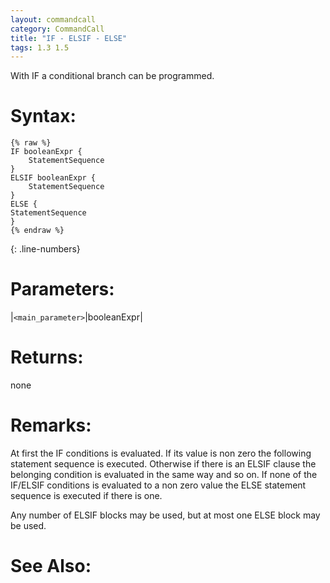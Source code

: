 ```yaml
---
layout: commandcall
category: CommandCall
title: "IF - ELSIF - ELSE"
tags: 1.3 1.5
---
```


With IF a conditional branch can be programmed.

# Syntax:  

```adoscript
{% raw %}
IF booleanExpr {
	StatementSequence 
}
ELSIF booleanExpr { 
	StatementSequence 
}
ELSE { 
StatementSequence 
} 
{% endraw %}
```
{: .line-numbers}


# Parameters:  

|`<main_parameter>`|booleanExpr|

# Returns:  

none

# Remarks:

At first the IF conditions is evaluated. If its value is non zero the following statement sequence is executed. Otherwise if there is an ELSIF clause the belonging condition is evaluated in the same way and so on. If none of the IF/ELSIF conditions is evaluated to a non zero value the ELSE statement sequence is executed if there is one.

Any number of ELSIF blocks may be used, but at most one ELSE block may be used.

# See Also:  


